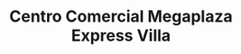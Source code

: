 ---
title: "Centro Comercial Megaplaza Express Villa"
url: /chorrillos/centro-comercial-megaplaza-express-villa/
shop: Einkaufszentrum
---